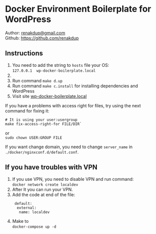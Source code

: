 # Docker Environment Boilerplate for WordPress

Author: renakdup@gmail.com  
Github: https://github.com/renakdup  

## Instructions
1. You need to add the string to `hosts` file your OS:  
`127.0.0.1 	wp-docker-boilerplate.local`
2.    
2. Run command `make d.up`
3. Run command `make c.install` for installing dependencies and WordPress
4. Visit site [wp-docker-boilerplate.local](http://wp-docker-boilerplate.local)

If you have a problems with access right for files, try using the next command for fixing it:

```
# It is using your user:usergroup
make fix-access-right-for FILE/DIR`
``` 
or  
`sudo chown USER:GROUP FILE`

If you want change domain, you need to change `server_name` in `./docker/nginxconf.d/default.conf`.


##  If you have troubles with VPN
1. If you use VPN, you need to disable VPN and run command:  
`docker network create localdev`
2. After It you can run your VPN.
3. Add the code at end of the file:
   ```networks:
    default:
     external:
      name: localdev
3. Make to  
 `docker-compose up -d`
 
 

